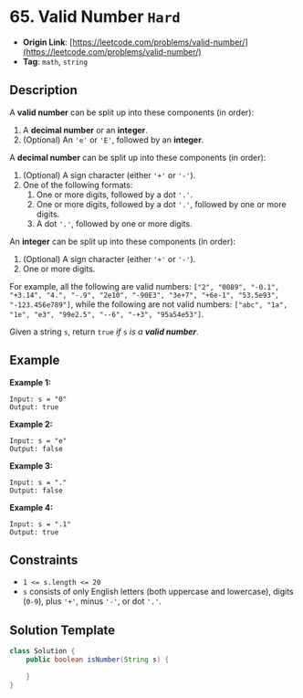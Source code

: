 # 65. Valid Number `Hard`

- **Origin Link**: [https://leetcode.com/problems/valid-number/](https://leetcode.com/problems/valid-number/)
- **Tag**: `math`, `string`


## Description

A **valid number** can be split up into these components (in order):

1. A **decimal number** or an **integer**.
2. (Optional) An `'e'` or `'E'`, followed by an **integer**.

A **decimal number** can be split up into these components (in order):

1. (Optional) A sign character (either `'+'` or `'-'`).
2. One of the following formats:
   1. One or more digits, followed by a dot `'.'`.
   2. One or more digits, followed by a dot `'.'`, followed by one or more digits.
   3. A dot `'.'`, followed by one or more digits.

An **integer** can be split up into these components (in order):

1. (Optional) A sign character (either `'+'` or `'-'`).
2. One or more digits.

For example, all the following are valid numbers: `["2", "0089", "-0.1", "+3.14", "4.", "-.9", "2e10", "-90E3", "3e+7", "+6e-1", "53.5e93", "-123.456e789"]`, while the following are not valid numbers: `["abc", "1a", "1e", "e3", "99e2.5", "--6", "-+3", "95a54e53"]`.

Given a string `s`, return `true` *if* `s` *is a **valid number***.


## Example

**Example 1:**

```
Input: s = "0"
Output: true
```

**Example 2:**

```
Input: s = "e"
Output: false
```

**Example 3:**

```
Input: s = "."
Output: false
```

**Example 4:**

```
Input: s = ".1"
Output: true
```


## Constraints

- `1 <= s.length <= 20`
- `s` consists of only English letters (both uppercase and lowercase), digits (`0-9`), plus `'+'`, minus `'-'`, or dot `'.'`.


## Solution Template

```java
class Solution {
    public boolean isNumber(String s) {
        
    }
}
```
